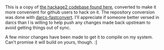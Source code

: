 This is a copy of [the hackage2 codebase found here](http://code.haskell.org/hackage-server/),
converted to make it more convenient for github users to hack on it. The 
repository conversion was done with 
[darcs-fastconvert](http://hackage.haskell.org/package/darcs-fastconvert). I'll 
appreciate if someone better versed in darcs than I is willing to help push 
any changes made back upstream to avoid getting things out of sync.

A few minor changes have been made to get it to compile on my system. Can't 
promise it will build on yours, though. :]

